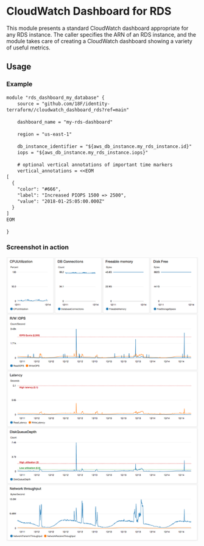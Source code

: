# CloudWatch Dashboard for RDS

This module presents a standard CloudWatch dashboard appropriate for any RDS
instance. The caller specifies the ARN of an RDS instance, and the module takes
care of creating a CloudWatch dashboard showing a variety of useful metrics.

## Usage

### Example

```hcl
module "rds_dashboard_my_database" {
    source = "github.com/18F/identity-terraform//cloudwatch_dashboard_rds?ref=main"

    dashboard_name = "my-rds-dashboard"

    region = "us-east-1"

    db_instance_identifier = "${aws_db_instance.my_rds_instance.id}"
    iops = "${aws_db_instance.my_rds_instance.iops}"

    # optional vertical annotations of important time markers
    vertical_annotations = <<EOM
[
  {
    "color": "#666",
    "label": "Increased PIOPS 1500 => 2500",
    "value": "2018-01-25:05:00.000Z"
  }
]
EOM

}

```

### Screenshot in action

![Cloudwatch RDS dashboard sample screenshot](./cloudwatch-rds-sample.png)
